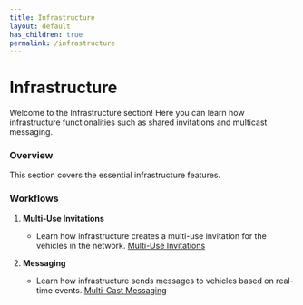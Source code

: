 ```yaml
---
title: Infrastructure
layout: default
has_children: true
permalink: /infrastructure
---
```


# Infrastructure

Welcome to the Infrastructure section! Here you can learn how  infrastructure functionalities such as shared invitations and multicast messaging.

### Overview

This section covers the essential infrastructure features.

### Workflows

1. **Multi-Use Invitations**

   - Learn how infrastructure creates a multi-use invitation for the vehicles in the network. [Multi-Use Invitations](multi-use-invitations)

2. **Messaging**

   - Learn how infrastructure sends messages to vehicles based on real-time events. [Multi-Cast Messaging](multicast-messaging)
